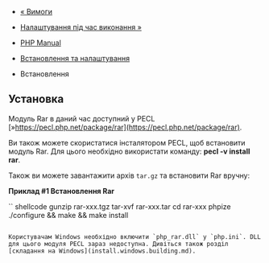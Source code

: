 - [« Вимоги](rar.requirements.md)
- [Налаштування під час виконання »](rar.configuration.md)

- [PHP Manual](index.md)
- [Встановлення та налаштування](rar.setup.md)
- Встановлення

## Установка

Модуль Rar в даний час доступний у PECL
[»https://pecl.php.net/package/rar](https://pecl.php.net/package/rar).

Ви також можете скористатися інсталятором PECL, щоб встановити
модуль Rar. Для цього необхідно використати команду: **pecl -v install
rar**.

Також ви можете завантажити архів `tar.gz` та встановити Rar вручну:

**Приклад #1 Встановлення Rar**

`` shellcode
gunzip rar-xxx.tgz
tar-xvf rar-xxx.tar
cd rar-xxx
phpize
./configure && make && make install
````

Користувачам Windows необхідно включити `php_rar.dll` у `php.ini`. DLL
для цього модуля PECL зараз недоступна. Дивіться також розділ
[складання на Windows](install.windows.building.md).
